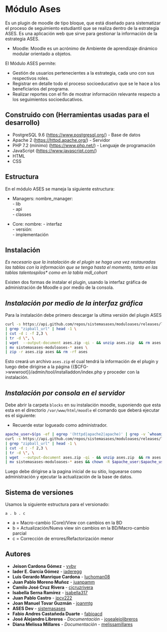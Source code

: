 # Módulo Ases

Es un plugin de moodle de tipo bloque, que está diseñado para sistematizar el proceso de seguimiento estudiantil que se realiza dentro de la estrategia ASES. Es una aplicación web que sirve para gestionar la información de la estrategia ASES.
* Moodle: Moodle es un acrónimo de Ambiente de aprendizaje dinámico modular orientado a objetos.

El Módulo ASES permite:
* Gestión de usuarios pertenecientes a la estrategia, cada uno con sus respectivos roles.
* Registrar en detalle todo el proceso socioeducativo que se le hace a los beneficiarios del programa.
* Realizar reportes con el fin de mostrar información relevante respecto a los seguimientos socioeducativos.

## Construido con (Herramientas usadas para el desarrollo)

* PostgreSQL 9.6 (https://www.postgresql.org/) - Base de datos
* Apache 2 (https://httpd.apache.org/) - Servidor 
* PHP 7.2 (mínimo) (https://www.php.net/) - Lenguaje de programación
* JavaScript (https://www.javascript.com/)
* HTML
* CSS

## Estructura

En el módulo ASES se maneja la siguiente estructura:

* Managers: 
	nombre_manager:  
		- lib  
		- api  
		- classes  

* Core:
	nombre:	
		- interfaz  
		- versión:  
			- implementación	

## Instalación

*Es necesario que la instalación de el plugin se haga una vez restauradas
las tablas con la información que se tenga hasta el momento, tanto
en las tablas talentospilos\* como en la tabla mdl_cohort*  

Existen dos formas de instalar el plugin, usando la interfaz gráfica de 
administración de Moodle o por medio de la consola.

  ## *Instalación por medio de la interfaz gráfica*
Para la instalación debe primero descargar la ultima versión del plugin ASES

```bash
curl -s https://api.github.com/repos/sistemasases/moduloases/releases/latest \
| grep "zipball_url" | head -1 \
| cut -d : -f 2,3 \
| tr -d \", \
| wget  --output-document ases.zip -qi - && unzip ases.zip  && rm ases.zip \
| mv sistemasases-moduloases-* ases \
| zip -r ases.zip ases && rm -rf ases
```
Esto creará un archivo `ases.zip` el cual tendrá la información de el plugin
y luego debe dirigirse a la página {{$CFG->wwwroot}}/admin/tool/installaddon/index.php
y proceder con la instalación.

## *Instalación por consola en el servidor*
Debe abrir la carpeta `blocks` en su instalación moodle,
suponiendo que esta esta en el directorio `/var/www/html/moodle` el
comando que deberá ejecutar es el siguiente:
* Recuerde estar logueado como administrador.

```bash
apache_user=$(ps -ef | egrep '(httpd|apache2|apache)' | grep -v `whoami` | grep -v root | head -n1 | awk '{print $1}')
curl -s https://api.github.com/repos/sistemasases/moduloases/releases/latest \
| grep "zipball_url" | head -1 \
| cut -d : -f 2,3 \
| tr -d \", \
| wget  --output-document ases.zip -qi - && unzip ases.zip  && rm ases.zip \
| mv sistemasases-moduloases-* ases && chown -R $apache_user:$apache_user ases
```
Luego debe dirigirse a la pagina inicial de su sitio, loguearse como
administración y ejecutar la actualización de la base de datos.

## Sistema de versiones 

Usamos la siguiente estructura para el versionado:

	a . b . c

* a = Macro-cambio (Core)/View con cambios en la BD
* b = Actualización/Nueva view sin cambios en la BD/Macro-cambio parcial
* c = Corrección de errores/Refactorización menor

## Autores

* **Jeison Cardona Gómez** - [vvbv](https://github.com/vvbv)
* **Iader E. García Gómez** - [iaderegg](https://github.com/iaderegg)
* **Luis Gerardo Manrique Cardona** - [luchoman08](https://github.com/luchoman08)
* **Juan Pablo Moreno Muñoz** - [juanpamm](https://github.com/juanpamm)
* **Camilo José Cruz Rivera** - [cjcruzrivera](https://github.com/cjcruzrivera)
* **Isabella Serna Ramírez** - [isabella317](https://github.com/isabella317)
* **Juan Pablo Castro** - [jpcv222](https://github.com/jpcv222)
* **Joan Manuel Tovar Guzmán** - [joanmtg](https://github.com/joanmtg)
* **ASES Dev** - [sistemasases](https://github.com/sistemasases)
* **Fabio Andres Castañeda Duarte** - [fabioacd](https://github.com/fabioacd)
* **José Alejandro Libreros** - *Documentación* - [josealejolibreros](https://github.com/josealejolibreros)
* **Diana Melissa Millares** - *Documentación* - [melissamillares](https://github.com/melissamillares)

